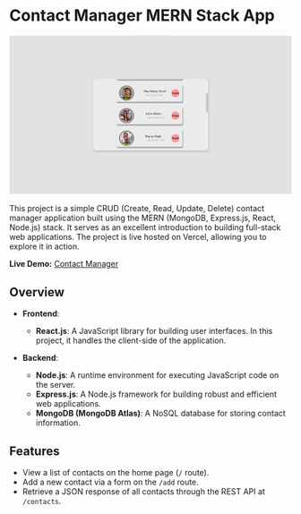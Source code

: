 # Contact Manager MERN Stack App

![Contact Manager](/screenshot.png)

This project is a simple CRUD (Create, Read, Update, Delete) contact manager application built using the MERN (MongoDB, Express.js, React, Node.js) stack. It serves as an excellent introduction to building full-stack web applications. The project is live hosted on Vercel, allowing you to explore it in action.

**Live Demo:** [Contact Manager](https://your-vercel-url-here](https://contact-manager-mern-vercel.vercel.app/))

## Overview

- **Frontend**:
  - **React.js**: A JavaScript library for building user interfaces. In this project, it handles the client-side of the application.

- **Backend**:
  - **Node.js**: A runtime environment for executing JavaScript code on the server.
  - **Express.js**: A Node.js framework for building robust and efficient web applications.
  - **MongoDB (MongoDB Atlas)**: A NoSQL database for storing contact information.

## Features

- View a list of contacts on the home page (`/` route).
- Add a new contact via a form on the `/add` route.
- Retrieve a JSON response of all contacts through the REST API at `/contacts`.
